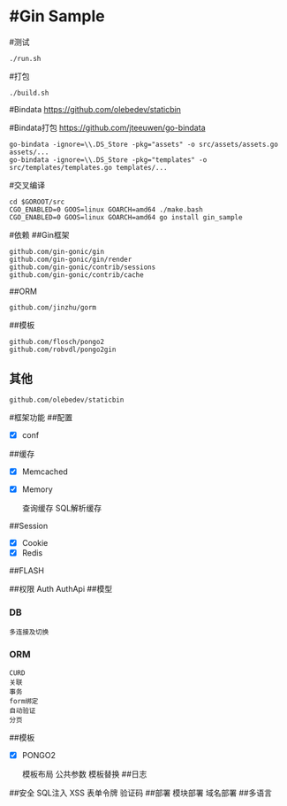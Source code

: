 #Gin Sample
==============

#测试
```
./run.sh
```

#打包
```
./build.sh
```

#Bindata
https://github.com/olebedev/staticbin

#Bindata打包
https://github.com/jteeuwen/go-bindata
```
go-bindata -ignore=\\.DS_Store -pkg="assets" -o src/assets/assets.go assets/...
go-bindata -ignore=\\.DS_Store -pkg="templates" -o src/templates/templates.go templates/...
```

#交叉编译
```
cd $GOROOT/src
CGO_ENABLED=0 GOOS=linux GOARCH=amd64 ./make.bash
CGO_ENABLED=0 GOOS=linux GOARCH=amd64 go install gin_sample
```

#依赖
##Gin框架
```
github.com/gin-gonic/gin
github.com/gin-gonic/gin/render
github.com/gin-gonic/contrib/sessions
github.com/gin-gonic/contrib/cache
```
##ORM
```
github.com/jinzhu/gorm
```

##模板
```
github.com/flosch/pongo2
github.com/robvdl/pongo2gin
```
## 其他
```
github.com/olebedev/staticbin
```

#框架功能
##配置
- [x] conf

##缓存
- [x] Memcached
- [x] Memory

	查询缓存
	SQL解析缓存
	
##Session
- [x] Cookie
- [x] Redis

##FLASH
	
##权限
	Auth
	AuthApi
##模型
### DB
	多连接及切换
### ORM
	CURD
	关联
	事务
	form绑定
	自动验证
	分页
##模板
- [x] PONGO2

	模板布局
	公共参数
	模板替换
##日志

##安全
	SQL注入
	XSS
	表单令牌
	验证码
##部署
	模块部署
	域名部署
##多语言




